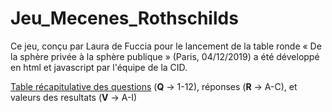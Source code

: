 # Jeu_Mecenes_Rothschilds

Ce jeu, conçu par Laura de Fuccia pour le lancement de la table ronde « De la sphère privée à la sphère publique » (Paris, 04/12/2019) a été développé en html et javascript par l'équipe de la CID.


[Table récapitulative des questions](https://github.com/INHAParis/Jeu_Collections_Rothschild/blob/master/reponses.md) (**Q** -> 1-12), réponses (**R** -> A-C), et valeurs des resultats (**V** -> A-I)
